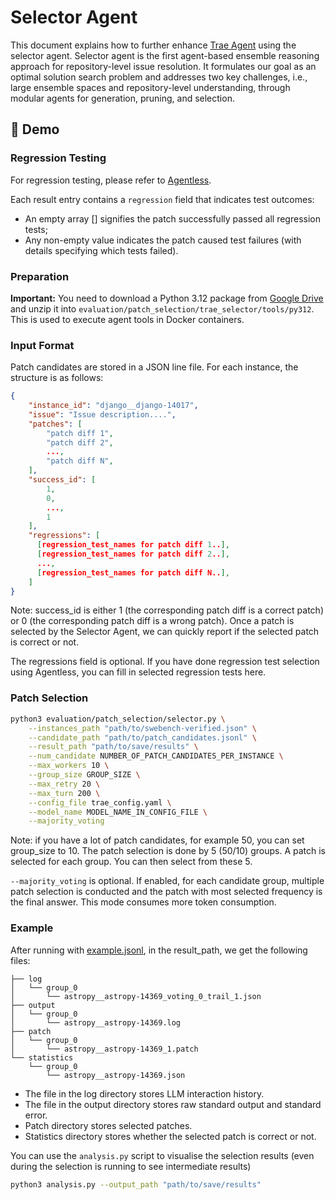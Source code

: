 # Selector Agent

This document explains how to further enhance [Trae Agent](https://github.com/bytedance/trae-agent) using the selector agent.
Selector agent is the first agent-based ensemble reasoning approach for repository-level issue resolution.
It formulates our goal as an optimal solution search problem and addresses two key challenges, i.e., large ensemble spaces and repository-level understanding, through modular agents for generation, pruning, and selection.

## 📖 Demo

### Regression Testing
For regression testing, please refer to [Agentless](https://github.com/OpenAutoCoder/Agentless/blob/main/README_swebench.md).

Each result entry contains a `regression` field that indicates test outcomes:
   - An empty array [] signifies the patch successfully passed all regression tests;
   - Any non-empty value indicates the patch caused test failures (with details specifying which tests failed).

### Preparation

**Important:** You need to download a Python 3.12 package from [Google Drive](https://drive.google.com/file/d/1dF7kbcmdLRJu7TEh8G7Oe8_6NY3aieKa/view?usp=sharing) and unzip it into `evaluation/patch_selection/trae_selector/tools/py312`. This is used to execute agent tools in Docker containers.

### Input Format

Patch candidates are stored in a JSON line file. For each instance, the structure is as follows:

```json
{
    "instance_id": "django__django-14017",
    "issue": "Issue description....",
    "patches": [
        "patch diff 1",
        "patch diff 2",
        ...,
        "patch diff N",
    ],
    "success_id": [
        1,
        0,
        ...,
        1
    ],
    "regressions": [
      [regression_test_names for patch diff 1..],
      [regression_test_names for patch diff 2..],
      ...,
      [regression_test_names for patch diff N..],
    ]
}
```

Note: success_id is either 1 (the corresponding patch diff is a correct patch) or 0 (the corresponding patch diff is a wrong patch). Once a patch is selected by the Selector Agent, we can quickly report if the selected patch is correct or not.

The regressions field is optional. If you have done regression test selection using Agentless, you can fill in selected regression tests here.

### Patch Selection

```bash
python3 evaluation/patch_selection/selector.py \
    --instances_path "path/to/swebench-verified.json" \
    --candidate_path "path/to/patch_candidates.jsonl" \
    --result_path "path/to/save/results" \
    --num_candidate NUMBER_OF_PATCH_CANDIDATES_PER_INSTANCE \
    --max_workers 10 \
    --group_size GROUP_SIZE \
    --max_retry 20 \
    --max_turn 200 \
    --config_file trae_config.yaml \
    --model_name MODEL_NAME_IN_CONFIG_FILE \
    --majority_voting
```

Note: if you have a lot of patch candidates, for example 50, you can set group_size to 10. The patch selection is done by 5 (50/10) groups. A patch is selected for each group. You can then select from these 5.

`--majority_voting` is optional. If enabled, for each candidate group, multiple patch selection is conducted and the patch with most selected frequency is the final answer. This mode consumes more token consumption.

### Example

After running with [example.jsonl](example/example.jsonl), in the result_path, we get the following files:

```text
├── log
│   └── group_0
│       └── astropy__astropy-14369_voting_0_trail_1.json
├── output
│   └── group_0
│       └── astropy__astropy-14369.log
├── patch
│   └── group_0
│       └── astropy__astropy-14369_1.patch
└── statistics
    └── group_0
        └── astropy__astropy-14369.json
```

* The file in the log directory stores LLM interaction history.
* The file in the output directory stores raw standard output and standard error.
* Patch directory stores selected patches.
* Statistics directory stores whether the selected patch is correct or not.

You can use the `analysis.py` script to visualise the selection results (even during the selection is running to see intermediate results)

```bash
python3 analysis.py --output_path "path/to/save/results"
```
